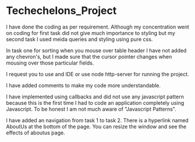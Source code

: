 # Techechelons_Project

I have done the coding as per requirement. Although my concentration went on coding for first task did not give much importance to styling but my second task I used meida queries and styling using pure css.

In task one for sorting when you mouse over table header I have not added any chevron's, but I made sure that the cursor pointer changes when mousing over those particular fields.

I request you to use and IDE or use node http-server for running the project.

I have added comments to make my code more understandable.

I have implemented using callbacks and did not use any javascript pattern because this is the first time I had to code an application completely using Javascript. To be honest I am not much aware of "Javascript Patterns".

I have added an navigation from task 1 to task 2. There is a hyperlink named AboutUs at the bottom of the page. You can resize the window and see the effects of aboutus page.
